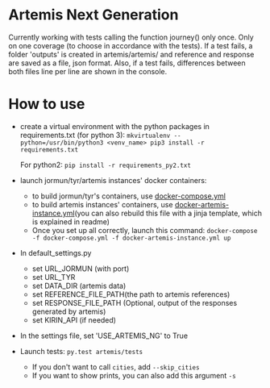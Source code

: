 Artemis Next Generation
=====

Currently working with tests calling the function journey() only once. Only on one coverage (to choose in accordance with the tests).
If a test fails, a folder 'outputs' is created in artemis/artemis/ and reference and response are saved as a file, json format.
Also, if a test fails, differences between both files line per line are shown in the console.


How to use
=====
* create a virtual environment with the python packages in requirements.txt (for python 3):
  `mkvirtualenv --python=/usr/bin/python3 <venv_name>
  pip3 install -r requirements.txt`

  For python2:
  `pip install -r requirements_py2.txt`

* launch jormun/tyr/artemis instances' docker containers:
    - to build jormun/tyr's containers, use [docker-compose.yml](https://github.com/CanalTP/navitia-docker-compose/blob/master/docker-compose.yml)
    - to build artemis instances' containers, use [docker-artemis-instance.yml](https://github.com/CanalTP/navitia-docker-compose/blob/master/artemis/docker-artemis-instance.yml)(you can also rebuild this file with a jinja template, which is explained in readme)
    - Once you set up all correctly, launch this command: `docker-compose -f docker-compose.yml -f docker-artemis-instance.yml up`

* In default_settings.py
    - set URL_JORMUN (with port)
    - set URL_TYR
    - set DATA_DIR (artemis data)
    - set REFERENCE_FILE_PATH(the path to artemis references)
    - set RESPONSE_FILE_PATH (Optional, output of the responses generated by artemis)
    - set KIRIN_API (if needed)

* In the settings file, set 'USE_ARTEMIS_NG' to True

* Launch tests: `py.test artemis/tests`
    - If you don't want to call `cities`, add `--skip_cities`
    - If you want to show prints, you can also add this argument `-s`

